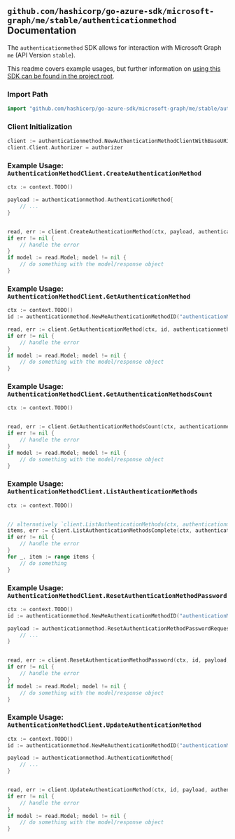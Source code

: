 
## `github.com/hashicorp/go-azure-sdk/microsoft-graph/me/stable/authenticationmethod` Documentation

The `authenticationmethod` SDK allows for interaction with Microsoft Graph `me` (API Version `stable`).

This readme covers example usages, but further information on [using this SDK can be found in the project root](https://github.com/hashicorp/go-azure-sdk/tree/main/docs).

### Import Path

```go
import "github.com/hashicorp/go-azure-sdk/microsoft-graph/me/stable/authenticationmethod"
```


### Client Initialization

```go
client := authenticationmethod.NewAuthenticationMethodClientWithBaseURI("https://graph.microsoft.com")
client.Client.Authorizer = authorizer
```


### Example Usage: `AuthenticationMethodClient.CreateAuthenticationMethod`

```go
ctx := context.TODO()

payload := authenticationmethod.AuthenticationMethod{
	// ...
}


read, err := client.CreateAuthenticationMethod(ctx, payload, authenticationmethod.DefaultCreateAuthenticationMethodOperationOptions())
if err != nil {
	// handle the error
}
if model := read.Model; model != nil {
	// do something with the model/response object
}
```


### Example Usage: `AuthenticationMethodClient.GetAuthenticationMethod`

```go
ctx := context.TODO()
id := authenticationmethod.NewMeAuthenticationMethodID("authenticationMethodId")

read, err := client.GetAuthenticationMethod(ctx, id, authenticationmethod.DefaultGetAuthenticationMethodOperationOptions())
if err != nil {
	// handle the error
}
if model := read.Model; model != nil {
	// do something with the model/response object
}
```


### Example Usage: `AuthenticationMethodClient.GetAuthenticationMethodsCount`

```go
ctx := context.TODO()


read, err := client.GetAuthenticationMethodsCount(ctx, authenticationmethod.DefaultGetAuthenticationMethodsCountOperationOptions())
if err != nil {
	// handle the error
}
if model := read.Model; model != nil {
	// do something with the model/response object
}
```


### Example Usage: `AuthenticationMethodClient.ListAuthenticationMethods`

```go
ctx := context.TODO()


// alternatively `client.ListAuthenticationMethods(ctx, authenticationmethod.DefaultListAuthenticationMethodsOperationOptions())` can be used to do batched pagination
items, err := client.ListAuthenticationMethodsComplete(ctx, authenticationmethod.DefaultListAuthenticationMethodsOperationOptions())
if err != nil {
	// handle the error
}
for _, item := range items {
	// do something
}
```


### Example Usage: `AuthenticationMethodClient.ResetAuthenticationMethodPassword`

```go
ctx := context.TODO()
id := authenticationmethod.NewMeAuthenticationMethodID("authenticationMethodId")

payload := authenticationmethod.ResetAuthenticationMethodPasswordRequest{
	// ...
}


read, err := client.ResetAuthenticationMethodPassword(ctx, id, payload, authenticationmethod.DefaultResetAuthenticationMethodPasswordOperationOptions())
if err != nil {
	// handle the error
}
if model := read.Model; model != nil {
	// do something with the model/response object
}
```


### Example Usage: `AuthenticationMethodClient.UpdateAuthenticationMethod`

```go
ctx := context.TODO()
id := authenticationmethod.NewMeAuthenticationMethodID("authenticationMethodId")

payload := authenticationmethod.AuthenticationMethod{
	// ...
}


read, err := client.UpdateAuthenticationMethod(ctx, id, payload, authenticationmethod.DefaultUpdateAuthenticationMethodOperationOptions())
if err != nil {
	// handle the error
}
if model := read.Model; model != nil {
	// do something with the model/response object
}
```
